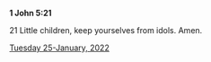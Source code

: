 **1 John 5:21**

21 Little children, keep yourselves from idols. Amen.  

[Tuesday 25-January, 2022](https://t.me/s/daily_scripture)

